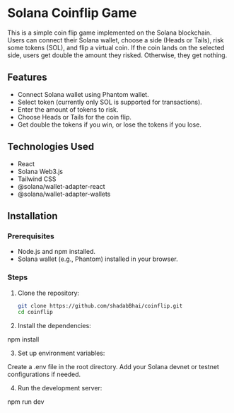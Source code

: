 # Solana Coinflip Game

This is a simple coin flip game implemented on the Solana blockchain. Users can connect their Solana wallet, choose a side (Heads or Tails), risk some tokens (SOL), and flip a virtual coin. If the coin lands on the selected side, users get double the amount they risked. Otherwise, they get nothing.

## Features

- Connect Solana wallet using Phantom wallet.
- Select token (currently only SOL is supported for transactions).
- Enter the amount of tokens to risk.
- Choose Heads or Tails for the coin flip.
- Get double the tokens if you win, or lose the tokens if you lose.

## Technologies Used

- React
- Solana Web3.js
- Tailwind CSS
- @solana/wallet-adapter-react
- @solana/wallet-adapter-wallets

## Installation

### Prerequisites

- Node.js and npm installed.
- Solana wallet (e.g., Phantom) installed in your browser.

### Steps

1. Clone the repository:

   ```bash
   git clone https://github.com/shadabBhai/coinflip.git
   cd coinflip

   ```

2. Install the dependencies:

npm install

3. Set up environment variables:

Create a .env file in the root directory.
Add your Solana devnet or testnet configurations if needed.

4. Run the development server:

npm run dev 
